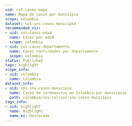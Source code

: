 ```yaml
---
uid: col-casos-mapa
name: Mapa de casos por municipio
scope: colombia
dataset: col-ins-casos-municipio
recommended_viz:
- uid: col-casos-edad
  name: Casos por edad
  scope: colombia
- uid: col-casos-departamento
  name: Casos confirmados por departamento
  scope: colombia
status: Published
tags: highlight
scope_info:
- uid: colombia
  name: Colombia
dataset_info:
- uid: col-ins-casos-municipio
  name: Casos de coronavirus en Colombia por municipios
  path: colombia/ins-col/col-ins-casos-municipio
tags_info:
- uid: highlight
  name: Highlight
  name_es: Destacado
---
```


